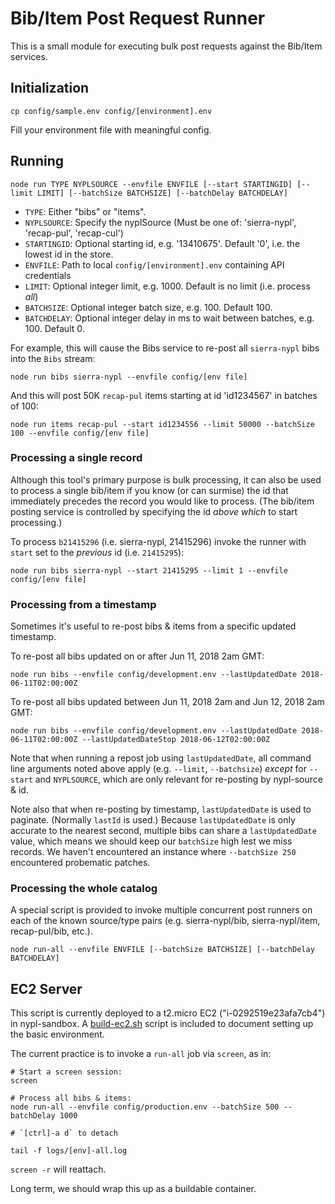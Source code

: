 # Bib/Item Post Request Runner

This is a small module for executing bulk post requests against the Bib/Item services.

## Initialization

```
cp config/sample.env config/[environment].env
```

Fill your environment file with meaningful config.

## Running

```
node run TYPE NYPLSOURCE --envfile ENVFILE [--start STARTINGID] [--limit LIMIT] [--batchSize BATCHSIZE] [--batchDelay BATCHDELAY]
```

 * `TYPE`: Either "bibs" or "items".
 * `NYPLSOURCE`: Specify the nyplSource (Must be one of: 'sierra-nypl', 'recap-pul', 'recap-cul')
 * `STARTINGID`: Optional starting id, e.g. '13410675'. Default '0', i.e. the lowest id in the store.
 * `ENVFILE`: Path to local `config/[environment].env` containing API credentials
 * `LIMIT`: Optional integer limit, e.g. 1000. Default is no limit (i.e. process *all*)
 * `BATCHSIZE`: Optional integer batch size, e.g. 100. Default 100.
 * `BATCHDELAY`: Optional integer delay in ms to wait between batches, e.g. 100. Default 0.

For example, this will cause the Bibs service to re-post all `sierra-nypl` bibs into the `Bibs` stream:

```
node run bibs sierra-nypl --envfile config/[env file]
```

And this will post 50K `recap-pul` items starting at id 'id1234567' in batches of 100:

```
node run items recap-pul --start id1234556 --limit 50000 --batchSize 100 --envfile config/[env file]
```

### Processing a single record

Although this tool's primary purpose is bulk processing, it can also be used to process a single bib/item if you know (or can surmise) the id that immediately precedes the record you would like to process. (The bib/item posting service is controlled by specifying the id *above which* to start processing.)

To process `b21415296` (i.e. sierra-nypl, 21415296) invoke the runner with `start` set to the *previous* id (i.e. `21415295`):

```
node run bibs sierra-nypl --start 21415295 --limit 1 --envfile config/[env file]
```

### Processing from a timestamp

Sometimes it's useful to re-post bibs & items from a specific updated timestamp.

To re-post all bibs updated on or after Jun 11, 2018 2am GMT:

```
node run bibs --envfile config/development.env --lastUpdatedDate 2018-06-11T02:00:00Z
```

To re-post all bibs updated between Jun 11, 2018 2am and Jun 12, 2018 2am GMT:

```
node run bibs --envfile config/development.env --lastUpdatedDate 2018-06-11T02:00:00Z --lastUpdatedDateStop 2018-06-12T02:00:00Z
```

Note that when running a repost job using `lastUpdatedDate`, all command line arguments noted above apply (e.g. `--limit`, `--batchsize`) *except* for `--start` and `NYPLSOURCE`, which are only relevant for re-posting by nypl-source & id.

Note also that when re-posting by timestamp, `lastUpdatedDate` is used to paginate. (Normally `lastId` is used.) Because `lastUpdatedDate` is only accurate to the nearest second, multiple bibs can share a `lastUpdatedDate` value, which means we should keep our `batchSize` high lest we miss records. We haven't encountered an instance where `--batchSize 250` encountered probematic patches.

### Processing the whole catalog

A special script is provided to invoke multiple concurrent post runners on each of the known source/type pairs (e.g. sierra-nypl/bib, sierra-nypl/item, recap-pul/bib, etc.).

```
node run-all --envfile ENVFILE [--batchSize BATCHSIZE] [--batchDelay BATCHDELAY]
```

## EC2 Server

This script is currently deployed to a t2.micro EC2 ("i-0292519e23afa7cb4") in nypl-sandbox. A [build-ec2.sh](build-ec2.sh) script is included to document setting up the basic environment.

The current practice is to invoke a `run-all` job via `screen`, as in:

```
# Start a screen session:
screen

# Process all bibs & items:
node run-all --envfile config/production.env --batchSize 500 --batchDelay 1000

# `[ctrl]-a d` to detach

tail -f logs/[env]-all.log
```

`screen -r` will reattach.

Long term, we should wrap this up as a buildable container.
